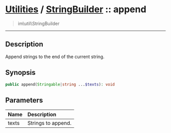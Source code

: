 # [Utilities](util.md) / [StringBuilder](util-StringBuilder.md) :: append
 > im\util\StringBuilder
____

## Description
Append strings to the end of the current string.

## Synopsis
```php
public append(Stringable|string ...$texts): void
```

## Parameters
| Name | Description |
| :--- | :---------- |
| texts | Strings to append. |
